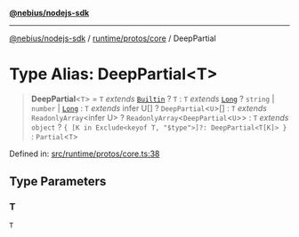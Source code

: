 [**@nebius/nodejs-sdk**](../../../../README.md)

---

[@nebius/nodejs-sdk](../../../../README.md) / [runtime/protos/core](../README.md) / DeepPartial

# Type Alias: DeepPartial\<T\>

> **DeepPartial**\<`T`\> = `T` _extends_ [`Builtin`](Builtin.md) ? `T` : `T` _extends_ [`Long`](../classes/Long.md) ? `string` \| `number` \| [`Long`](../classes/Long.md) : `T` _extends_ infer U[] ? `DeepPartial`\<`U`\>[] : `T` _extends_ `ReadonlyArray`\<infer U\> ? `ReadonlyArray`\<`DeepPartial`\<`U`\>\> : `T` _extends_ `object` ? `{ [K in Exclude<keyof T, "$type">]?: DeepPartial<T[K]> }` : `Partial`\<`T`\>

Defined in: [src/runtime/protos/core.ts:38](https://github.com/nebius/nodejs-sdk/blob/a37d220b2851e3bf0d396cb03828d544f584df45/src/runtime/protos/core.ts#L38)

## Type Parameters

### T

`T`
